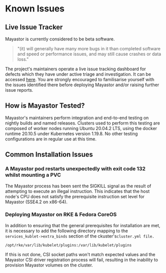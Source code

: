 # Known Issues

## Live Issue Tracker

Mayastor is currently considered to be beta software.

> "(it) will generally have many more bugs in it than completed software and speed or performance issues, and may still cause crashes or data loss."

The project's maintainers operate a live issue tracking dashboard for defects which they have under active triage and investigation.  It can be accessed [here](https://mayadata.atlassian.net/secure/Dashboard.jspa?selectPageId=10015).  You are strongly encouraged to familisarise yourself with the issues identified there before deploying Mayastor and/or raising further issue reports.

## How is Mayastor Tested?

Mayastor's maintainers perform integration and end-to-end testing on nightly builds and named releases.  Clusters used to perform this testing are composed of worker nodes running Ubuntu 20.04.2 LTS, using the docker runtime 20.10.5 under Kubernetes version 1.19.8.  No other testing configurations are in regular use at this time.

## Common Installation Issues

### A Mayastor pod restarts unexpectedly with exit code 132 whilst mounting a PVC

The Mayastor process has been sent the SIGKILL signal as the result of attempting to execute an illegal instruction.  This indicates that the host node's CPU does not satisfy the prerequisite instruction set level for Mayastor \(SSE4.2 on x86-64\).


### Deploying Mayastor on RKE & Fedora CoreOS

In addition to ensuring that the general prerequisites for installation are met, it is necessary to add the following directory mapping to the `services_kublet->extra_binds` section of the ckuster's`cluster.yml file.`

```text
/opt/rke/var/lib/kubelet/plugins:/var/lib/kubelet/plugins
```

If this is not done, CSI socket paths won't match expected values and the Mayastor CSI driver registration process will fail, resulting in the inability to provision Mayastor volumes on the cluster.

